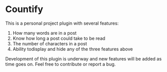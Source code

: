 # Countify

This is a personal project plugin with several features:

1. How many words are in a post
2. Know how long a post could take to be read 
3. The number of characters in a post
4. Ability todisplay and hide any of the three features above

Development of this plugin is underway and new features will be added as time goes on. Feel free to contribute or report a bug.